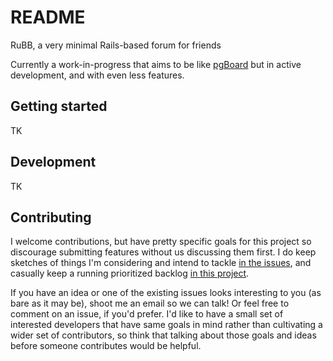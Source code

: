 # README

RuBB, a very minimal Rails-based forum for friends

Currently a work-in-progress that aims to be like [pgBoard](https://github.com/pgBoard/pgBoard) but in active development, and with even less features.

## Getting started

TK

## Development

TK

## Contributing

I welcome contributions, but have pretty specific goals for this project so discourage submitting features without us discussing them first. I do keep sketches of things I'm considering and intend to tackle [in the issues](https://github.com/hartsick/ruBB/issues), and casually keep a running prioritized backlog [in this project](https://github.com/hartsick/ruBB/projects/2).

If you have an idea or one of the existing issues looks interesting to you (as bare as it may be), shoot me an email so we can talk! Or feel free to comment on an issue, if you'd prefer. I'd like to have a small set of interested developers that have same goals in mind rather than cultivating a wider set of contributors, so think that talking about those goals and ideas before someone contributes would be helpful.
